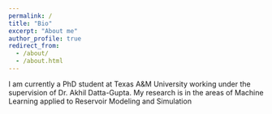 ```yaml
---
permalink: /
title: "Bio"
excerpt: "About me"
author_profile: true
redirect_from: 
  - /about/
  - /about.html
---
```


I am currently a PhD student at Texas A&M University working under the supervision of Dr. Akhil Datta-Gupta. My research is in the areas of Machine Learning applied to Reservoir Modeling and Simulation


